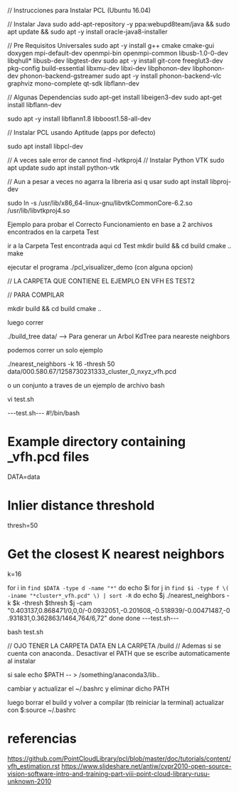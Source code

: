 // Instrucciones para Instalar PCL (Ubuntu 16.04)

// Instalar Java
sudo add-apt-repository -y ppa:webupd8team/java && sudo apt update && sudo apt -y install oracle-java8-installer

// Pre Requisitos Universales
sudo apt -y install g++ cmake cmake-gui doxygen mpi-default-dev openmpi-bin openmpi-common libusb-1.0-0-dev libqhull* libusb-dev libgtest-dev
sudo apt -y install git-core freeglut3-dev pkg-config build-essential libxmu-dev libxi-dev libphonon-dev libphonon-dev phonon-backend-gstreamer
sudo apt -y install phonon-backend-vlc graphviz mono-complete qt-sdk libflann-dev

// Algunas Dependencias
sudo apt-get install libeigen3-dev
sudo apt-get install libflann-dev

sudo apt -y install libflann1.8 libboost1.58-all-dev

// Instalar PCL usando Aptitude (apps por defecto)

 sudo apt install libpcl-dev

// A veces sale error de cannot find -lvtkproj4
// Instalar Python VTK
sudo apt update
sudo apt install python-vtk

// Aun a pesar a veces no agarra la libreria asi q usar
sudo apt install libproj-dev

sudo ln -s /usr/lib/x86_64-linux-gnu/libvtkCommonCore-6.2.so /usr/lib/libvtkproj4.so

Ejemplo para probar el Correcto Funcionamiento
en base a 2 archivos encontrados en la carpeta Test

ir a la Carpeta Test encontrada aqui
cd Test
mkdir build && cd build
cmake ..
make

ejecutar el programa
./pcl_visualizer_demo (con alguna opcion)

// LA CARPETA QUE CONTIENE EL EJEMPLO EN VFH ES TEST2

// PARA COMPILAR

mkdir build && cd build
cmake ..

luego correr

./build_tree data/  --> Para generar un Arbol KdTree para neareste neighbors

podemos correr un solo ejemplo

./nearest_neighbors -k 16 -thresh 50 data/000.580.67/1258730231333_cluster_0_nxyz_vfh.pcd

o un conjunto a traves de un ejemplo de archivo bash

vi test.sh

---test.sh---
#!/bin/bash

# Example directory containing _vfh.pcd files
DATA=data

# Inlier distance threshold
thresh=50

# Get the closest K nearest neighbors
k=16

for i in `find $DATA -type d -name "*"`
do
  echo $i
  for j in `find $i -type f \( -iname "*cluster*_vfh.pcd" \) | sort -R`
  do
    echo $j
    ./nearest_neighbors -k $k -thresh $thresh $j -cam "0.403137,0.868471/0,0,0/-0.0932051,-0.201608,-0.518939/-0.00471487,-0.931831,0.362863/1464,764/6,72"
  done
done
---test.sh---

bash test.sh

// OJO TENER LA CARPETA DATA EN LA CARPETA /build
// Ademas si se cuenta con anaconda.. Desactivar el PATH que se escribe automaticamente al instalar

si sale echo $PATH  -- > /something/anaconda3/lib..

cambiar y actualizar el ~/.bashrc y eliminar dicho PATH

luego borrar el build y volver a compilar (tb reiniciar la terminal)
actualizar con $:source ~/.bashrc





# referencias
https://github.com/PointCloudLibrary/pcl/blob/master/doc/tutorials/content/vfh_estimation.rst
https://www.slideshare.net/antiw/cvpr2010-open-source-vision-software-intro-and-training-part-viii-point-cloud-library-rusu-unknown-2010



